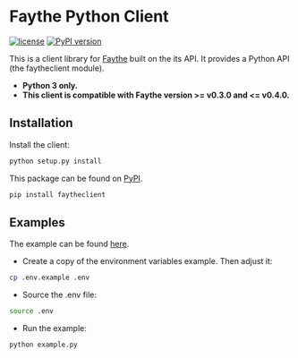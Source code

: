 # Faythe Python Client

[![license](https://img.shields.io/badge/license-Apache%20v2.0-blue.svg)](LICENSE) [![PyPI version](https://badge.fury.io/py/faytheclient.svg)](https://badge.fury.io/py/faytheclient)

This is a client library for [Faythe](https://github.com/vCloud-DFTBA/faythe) built on the its API. It provides a Python API (the faytheclient module).

- **Python 3 only.**
- **This client is compatible with Faythe version >= v0.3.0 and <= v0.4.0.**

## Installation

Install the client:

```bash
python setup.py install
```

This package can be found on [PyPI](https://pypi.python.org/pypi/faytheclient).

```bash
pip install faytheclient
```

## Examples

The example can be found [here](./examples/).

- Create a copy of the environment variables example. Then adjust it:

```bash
cp .env.example .env
```

- Source the .env file:

```bash
source .env
```

- Run the example:

```bash
python example.py
```

